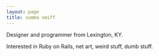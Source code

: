 ```yaml
---
layout: page
title: summa smiff
---
```


<div class="message">
  <p>
    Designer and programmer from Lexington, KY.
  </p>
  <p>
    Interested in Ruby on Rails, net art, weird stuff, dumb stuff.
  </p>
</div>


